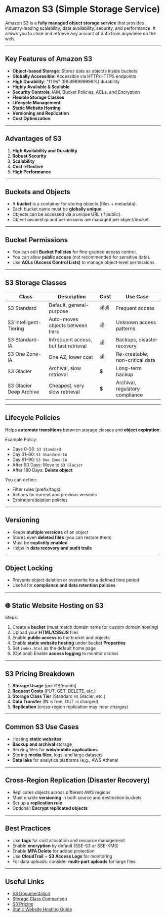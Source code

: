#  Amazon S3 (Simple Storage Service)

Amazon S3 is a **fully managed object storage service** that provides industry-leading scalability, data availability, security, and performance. It allows you to store and retrieve any amount of data from anywhere on the web.

---

##  Key Features of Amazon S3

- **Object-based Storage**: Stores data as objects inside buckets
- **Globally Accessible**: Accessible via HTTP/HTTPS endpoints
- **High Durability**: "11 9s" (99.999999999%) durability
- **Highly Available & Scalable**
- **Security Controls**: IAM, Bucket Policies, ACLs, and Encryption
- **Flexible Storage Classes**
- **Lifecycle Management**
- **Static Website Hosting**
- **Versioning and Replication**
- **Cost Optimization**

---

##  Advantages of S3

1.  **High Availability and Durability**
2.  **Robust Security**
3.  **Scalability**
4.  **Cost-Effective**
5.  **High Performance**

---

##  Buckets and Objects

- A **bucket** is a container for storing objects (files + metadata).
- Each bucket name must be **globally unique**.
- Objects can be accessed via a unique URL (if public).
- Object ownership and permissions are managed per object/bucket.

---

##  Bucket Permissions

- You can edit **Bucket Policies** for fine-grained access control.
- You can allow **public access** (not recommended for sensitive data).
- Use **ACLs (Access Control Lists)** to manage object-level permissions.

---

##  S3 Storage Classes

| Class                     | Description                            | Cost       | Use Case                          |
|--------------------------|----------------------------------------|------------|-----------------------------------|
| S3 Standard              | Default, general-purpose               | 💰💰        | Frequent access                   |
| S3 Intelligent-Tiering   | Auto-moves objects between tiers       | 💰         | Unknown access patterns           |
| S3 Standard-IA           | Infrequent access, but fast retrieval  | 💰         | Backups, disaster recovery        |
| S3 One Zone-IA           | One AZ, lower cost                     | 💰         | Re-creatable, non-critical data   |
| S3 Glacier               | Archival, slow retrieval               | 💲          | Long-term backup                  |
| S3 Glacier Deep Archive  | Cheapest, very slow retrieval          | 💲          | Archival, regulatory compliance   |

---

##  Lifecycle Policies

Helps **automate transitions** between storage classes and **object expiration**:

Example Policy:
- Days 0–30: `S3 Standard`
- Day 31–60: `S3 Standard-IA`
- Day 61–90: `S3 One Zone-IA`
- After 90 Days: Move to `S3 Glacier`
- After 180 Days: **Delete object**

You can define:
- Filter rules (prefix/tags)
- Actions for current and previous versions
- Expiration/deletion policies

---

##  Versioning

- Keeps **multiple versions** of an object
- Stores even **deleted files** (you can restore them)
- Must be **explicitly enabled**
- Helps in **data recovery and audit trails**

---

##  Object Locking

- Prevents object deletion or overwrite for a defined time period
- Useful for **compliance and data retention policies**

---

## 🌐 Static Website Hosting on S3

Steps:
1. Create a **bucket** (must match domain name for custom domain hosting)
2. Upload your **HTML/CSS/JS** files
3. Enable **public access** to the bucket and objects
4. Enable **static website hosting** under bucket **Properties**
5. Set `index.html` as the default home page
6. (Optional) Enable **access logging** to monitor access

---

##  S3 Pricing Breakdown

1. **Storage Usage** (per GB/month)
2. **Request Costs** (PUT, GET, DELETE, etc.)
3. **Storage Class Tier** (Standard vs Glacier, etc.)
4. **Data Transfer** (IN is free, OUT is charged)
5. **Replication** (cross-region replication may incur charges)

---

##  Common S3 Use Cases

- Hosting **static websites**
- **Backup and archival** storage
- Serving files for **web/mobile applications**
- Storing **media files**, logs, and large datasets
- **Data lake** for analytics platforms (e.g., AWS Athena)

---

##  Cross-Region Replication (Disaster Recovery)

- Replicates objects across different AWS regions
- Must enable **versioning** in both source and destination buckets
- Set up a **replication rule**
- Optional: **Encrypt replicated objects**

---

##  Best Practices

- Use **tags** for cost allocation and resource management
- Enable **encryption** by default (SSE-S3 or SSE-KMS)
- Enable **MFA Delete** for added protection
- Use **CloudTrail** + **S3 Access Logs** for monitoring
- For data uploads: consider **multi-part uploads** for large files

---

##  Useful Links

- [S3 Documentation](https://docs.aws.amazon.com/s3/index.html)
- [Storage Class Comparison](https://aws.amazon.com/s3/storage-classes/)
- [S3 Pricing](https://aws.amazon.com/s3/pricing/)
- [Static Website Hosting Guide](https://docs.aws.amazon.com/AmazonS3/latest/userguide/WebsiteHosting.html)
